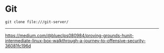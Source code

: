 # Git

```
git clone file:///git-server/ 
```

---

https://medium.com/@blueclps080984/proving-grounds-hunit-intermediate-linux-box-walkthrough-a-journey-to-offensive-security-36081fc196d
